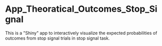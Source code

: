 # App_Theoratical_Outcomes_Stop_Signal
This is a "Shiny" app to interactively visualize the expected probabilities of outcomes from stop signal trials in stop signal task.
